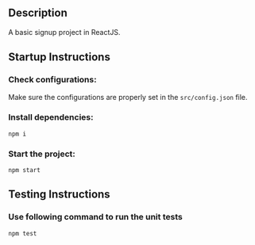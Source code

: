 ## Description
A basic signup project in ReactJS. 

## Startup Instructions
### Check configurations:
Make sure the configurations are properly set in the `src/config.json` file.

### Install dependencies:
`npm i`

### Start the project:
`npm start`


## Testing Instructions
### Use following command to run the unit tests
`npm test`